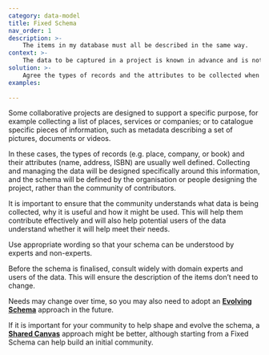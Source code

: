 ```yaml
---
category: data-model
title: Fixed Schema
nav_order: 1
description: >-
    The items in my database must all be described in the same way.
context: >-
    The data to be captured in a project is known in advance and is not expected to change. For example, the project may involve collecting information about a specific list of items which have common attributes.
solution: >-
    Agree the types of records and the attributes to be collected when designing your project. Ensure that the information you need to collect is well described so that contributors understand what is needed and how it will be used. This will help users to provide the data consistently, either directly through editing or through changes made via APIs.
examples:
    
---
```


Some collaborative projects are designed to support a specific purpose, for example collecting a list of places, services or companies; or to catalogue specific pieces of information, such as metadata describing a set of pictures, documents or videos.

In these cases, the types of records (e.g. place, company, or book) and their attributes (name, address, ISBN) are usually well defined. Collecting and managing the data will be designed specifically around this information, and the schema will be defined by the organisation or people designing the project, rather than the community of contributors.

It is important to ensure that the community understands what data is being collected, why it is useful and how it might be used. This will help them contribute effectively and will also help potential users of the data understand whether it will help meet their needs.

Use appropriate wording so that your schema can be understood by experts and non-experts.

Before the schema is finalised, consult widely with domain experts and users of the data. This will ensure the description of the items don’t need to change.

Needs may change over time, so you may also need to adopt an **[Evolving Schema](/patterns/data-model/evolving-schema)** approach in the future.

If it is important for your community to help shape and evolve the schema, a **[Shared Canvas](/patterns/data-model/shared-canvas)** approach might be better, although starting from a Fixed Schema can help build an initial community.